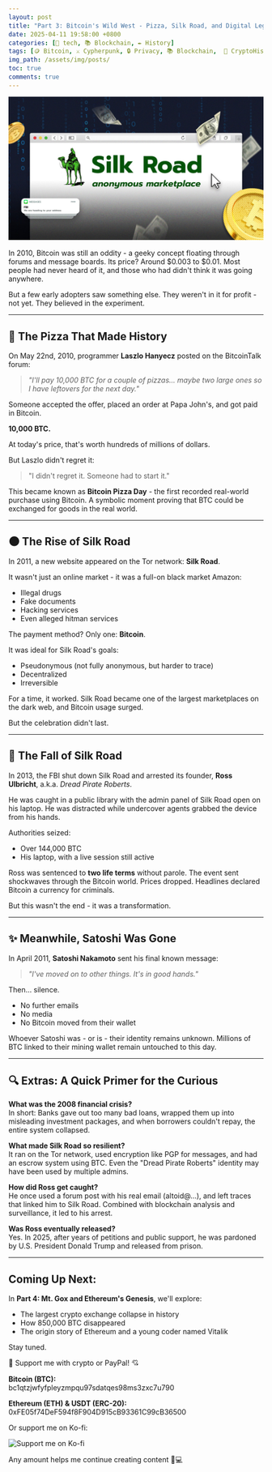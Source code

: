 ```yaml
---
layout: post
title: "Part 3: Bitcoin's Wild West - Pizza, Silk Road, and Digital Legends"
date: 2025-04-11 19:58:00 +0800
categories: [🤖 tech, 📚 Blockchain, ✒️ History]
tags: [🪙 Bitcoin, ⚔️ Cypherpunk, 🔒 Privacy, 📚 Blockchain,  🧩 CryptoHistory, 👤 Satoshi, 📖 CryptoTales, 📝 Series, 🚶🏻‍♂️ Slik Road, 👤 DRP, 👤 Dread Pirate Robert]
img_path: /assets/img/posts/ 
toc: true 
comments: true 
---
```


![silkroad](/assets/img/posts/silkRoad.png)

In 2010, Bitcoin was still an oddity - a geeky concept floating through forums and message boards. Its price? Around $0.003 to $0.01. Most people had never heard of it, and those who had didn't think it was going anywhere.

But a few early adopters saw something else. They weren't in it for profit - not yet. They believed in the experiment.

---

## 🍕 The Pizza That Made History

On May 22nd, 2010, programmer **Laszlo Hanyecz** posted on the BitcoinTalk forum:

> *"I'll pay 10,000 BTC for a couple of pizzas... maybe two large ones so I have leftovers for the next day."*

Someone accepted the offer, placed an order at Papa John's, and got paid in Bitcoin. 

**10,000 BTC.**

At today's price, that's worth hundreds of millions of dollars.

But Laszlo didn't regret it:

> "I didn't regret it. Someone had to start it."

This became known as **Bitcoin Pizza Day** - the first recorded real-world purchase using Bitcoin. A symbolic moment proving that BTC could be exchanged for goods in the real world.

---

## 🌑 The Rise of Silk Road

In 2011, a new website appeared on the Tor network: **Silk Road**.

It wasn't just an online market - it was a full-on black market Amazon:
- Illegal drugs
- Fake documents
- Hacking services
- Even alleged hitman services

The payment method? Only one: **Bitcoin**.

It was ideal for Silk Road's goals:
- Pseudonymous (not fully anonymous, but harder to trace)
- Decentralized
- Irreversible

For a time, it worked. Silk Road became one of the largest marketplaces on the dark web, and Bitcoin usage surged.

But the celebration didn't last.

---

## 🧨 The Fall of Silk Road

In 2013, the FBI shut down Silk Road and arrested its founder, **Ross Ulbricht**, a.k.a. *Dread Pirate Roberts*.

He was caught in a public library with the admin panel of Silk Road open on his laptop. He was distracted while undercover agents grabbed the device from his hands.

Authorities seized:
- Over 144,000 BTC
- His laptop, with a live session still active

Ross was sentenced to **two life terms** without parole. The event sent shockwaves through the Bitcoin world. Prices dropped. Headlines declared Bitcoin a currency for criminals.

But this wasn't the end - it was a transformation.

---

## ✨ Meanwhile, Satoshi Was Gone

In April 2011, **Satoshi Nakamoto** sent his final known message:

> *"I've moved on to other things. It's in good hands."*

Then… silence.
- No further emails
- No media
- No Bitcoin moved from their wallet

Whoever Satoshi was - or is - their identity remains unknown. Millions of BTC linked to their mining wallet remain untouched to this day.

---

## 🔍 Extras: A Quick Primer for the Curious

**What was the 2008 financial crisis?**  
In short: Banks gave out too many bad loans, wrapped them up into misleading investment packages, and when borrowers couldn't repay, the entire system collapsed. 

**What made Silk Road so resilient?**  
It ran on the Tor network, used encryption like PGP for messages, and had an escrow system using BTC. Even the "Dread Pirate Roberts" identity may have been used by multiple admins.

**How did Ross get caught?**  
He once used a forum post with his real email (altoid@...), and left traces that linked him to Silk Road. Combined with blockchain analysis and surveillance, it led to his arrest.

**Was Ross eventually released?**  
Yes. In 2025, after years of petitions and public support, he was pardoned by U.S. President Donald Trump and released from prison.

---

## Coming Up Next:

In **Part 4: Mt. Gox and Ethereum's Genesis**, we'll explore:
- The largest crypto exchange collapse in history
- How 850,000 BTC disappeared
- The origin story of Ethereum and a young coder named Vitalik

Stay tuned.

<div class="donation-box" style="position: relative;">
  <p class="donation-text">💖 Support me with crypto or PayPal! 💘</p>
  <p><strong>Bitcoin (BTC):</strong><br>bc1qtzjwfyfpleyzmpqu97sdatqes98ms3zxc7u790</p>
  <p><strong>Ethereum (ETH) & USDT (ERC-20):</strong><br>0xFE05f74DeF594f8F904D915cB93361C99cB36500</p>
  <p>Or support me on Ko-fi:</p>
  
  <div class="img-container" style="position: relative; display: inline-block;">
    <!-- 图片 -->
    <img src="https://cdn.buymeacoffee.com/buttons/v2/default-yellow.png"
         alt="Support me on Ko-fi"
         width="150"
         loading="lazy">    
    <!-- 遮罩层按钮 -->
    <div onclick="window.open('https://ko-fi.com/kikisec', '_blank')" 
         style="position: absolute; top: 0; left: 0; width: 100%; height: 100%; background: transparent; cursor: pointer;">
    </div>
  </div>

  <p class="donation-note">Any amount helps me continue creating content 💬💻</p>
</div>